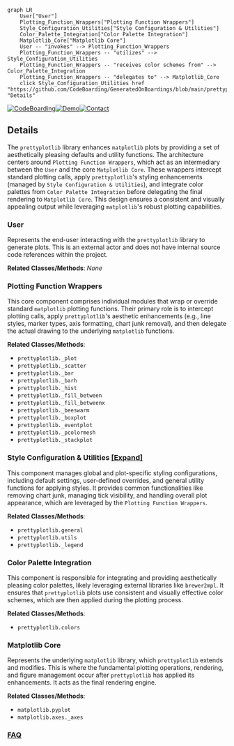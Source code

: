 ```mermaid
graph LR
    User["User"]
    Plotting_Function_Wrappers["Plotting Function Wrappers"]
    Style_Configuration_Utilities["Style Configuration & Utilities"]
    Color_Palette_Integration["Color Palette Integration"]
    Matplotlib_Core["Matplotlib Core"]
    User -- "invokes" --> Plotting_Function_Wrappers
    Plotting_Function_Wrappers -- "utilizes" --> Style_Configuration_Utilities
    Plotting_Function_Wrappers -- "receives color schemes from" --> Color_Palette_Integration
    Plotting_Function_Wrappers -- "delegates to" --> Matplotlib_Core
    click Style_Configuration_Utilities href "https://github.com/CodeBoarding/GeneratedOnBoardings/blob/main/prettyplotlib/Style_Configuration_Utilities.md" "Details"
```

[![CodeBoarding](https://img.shields.io/badge/Generated%20by-CodeBoarding-9cf?style=flat-square)](https://github.com/CodeBoarding/GeneratedOnBoardings)[![Demo](https://img.shields.io/badge/Try%20our-Demo-blue?style=flat-square)](https://www.codeboarding.org/demo)[![Contact](https://img.shields.io/badge/Contact%20us%20-%20contact@codeboarding.org-lightgrey?style=flat-square)](mailto:contact@codeboarding.org)

## Details

The `prettyplotlib` library enhances `matplotlib` plots by providing a set of aesthetically pleasing defaults and utility functions. The architecture centers around `Plotting Function Wrappers`, which act as an intermediary between the `User` and the core `Matplotlib Core`. These wrappers intercept standard plotting calls, apply `prettyplotlib`'s styling enhancements (managed by `Style Configuration & Utilities`), and integrate color palettes from `Color Palette Integration` before delegating the final rendering to `Matplotlib Core`. This design ensures a consistent and visually appealing output while leveraging `matplotlib`'s robust plotting capabilities.

### User
Represents the end-user interacting with the `prettyplotlib` library to generate plots. This is an external actor and does not have internal source code references within the project.


**Related Classes/Methods**: _None_

### Plotting Function Wrappers
This core component comprises individual modules that wrap or override standard `matplotlib` plotting functions. Their primary role is to intercept plotting calls, apply `prettyplotlib`'s aesthetic enhancements (e.g., line styles, marker types, axis formatting, chart junk removal), and then delegate the actual drawing to the underlying `matplotlib` functions.


**Related Classes/Methods**:

- `prettyplotlib._plot`
- `prettyplotlib._scatter`
- `prettyplotlib._bar`
- `prettyplotlib._barh`
- `prettyplotlib._hist`
- `prettyplotlib._fill_between`
- `prettyplotlib._fill_betweenx`
- `prettyplotlib._beeswarm`
- `prettyplotlib._boxplot`
- `prettyplotlib._eventplot`
- `prettyplotlib._pcolormesh`
- `prettyplotlib._stackplot`


### Style Configuration & Utilities [[Expand]](./Style_Configuration_Utilities.md)
This component manages global and plot-specific styling configurations, including default settings, user-defined overrides, and general utility functions for applying styles. It provides common functionalities like removing chart junk, managing tick visibility, and handling overall plot appearance, which are leveraged by the `Plotting Function Wrappers`.


**Related Classes/Methods**:

- `prettyplotlib.general`
- `prettyplotlib.utils`
- `prettyplotlib._legend`


### Color Palette Integration
This component is responsible for integrating and providing aesthetically pleasing color palettes, likely leveraging external libraries like `brewer2mpl`. It ensures that `prettyplotlib` plots use consistent and visually effective color schemes, which are then applied during the plotting process.


**Related Classes/Methods**:

- `prettyplotlib.colors`


### Matplotlib Core
Represents the underlying `matplotlib` library, which `prettyplotlib` extends and modifies. This is where the fundamental plotting operations, rendering, and figure management occur after `prettyplotlib` has applied its enhancements. It acts as the final rendering engine.


**Related Classes/Methods**:

- `matplotlib.pyplot`
- `matplotlib.axes._axes`




### [FAQ](https://github.com/CodeBoarding/GeneratedOnBoardings/tree/main?tab=readme-ov-file#faq)
